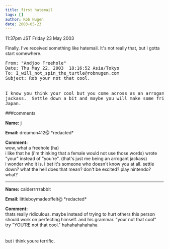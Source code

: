 ```yaml
---
title: first hatemail
tags: []
author: Rob Nugen
date: 2003-05-23
---
```


<p class=date>11:37pm JST Friday 23 May 2003</p>

<p>Finally.  I've received something like hatemail.  It's not really
that, but I gotta start somewhere.</p>

<pre>
From: "Andjoo Freehole" <! poorboyhi@hotmail.com >     
Date: Thu May 22, 2003  18:16:52 Asia/Tokyo
To: I_will_not_spin_the_turtle@robnugen.com
Subject: Rob your not that cool.


I know you think your cool but you come across as an arrogant
jackass.  Settle down a bit and maybe you will make some friends in
Japan.
</pre>
###comments

<p><b>Name:</b> j

<p><b>Email:</b> dreamon412@ *redacted*

<p><b>Comment:</b>
<br>wow, what a freehole (ha)<br>
i like that he (i'm thinking that a female would not use those words) wrote "your" instead of "you're". (that's just me being an arrogant jackass)<br>
i wonder who it is.  i bet it's someone who doesn't know you at all.  settle down?  what the hell does that mean? don't be excited? play nintendo?  what?

<p><hr></p>


<p><b>Name:</b> calderrrrrabbit

<p><b>Email:</b> littleboymadeoffelt@ *redacted*

<p><b>Comment:</b>
<br>thats really ridiculous. maybe instead of trying to hurt others this person should work on perfecting himself. and his grammar. "your not that cool"<br>
try "YOU'RE not that cool." hahahahahahaha<br>
<br>
<br>
but i think youre terrific.

